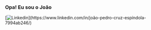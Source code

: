 ### Opa! Eu sou o João

[![Linkedin]([https://img.shields.io/badge/Microsoft_Outlook-0078D4?style=for-the-badge&logo=microsoft-outlook&logoColor=white](https://img.shields.io/badge/LinkedIn-0077B5?style=for-the-badge&logo=linkedin&logoColor=white))](https://www.linkedin.com/in/joão-pedro-cruz-espíndola-7994ab246/)
